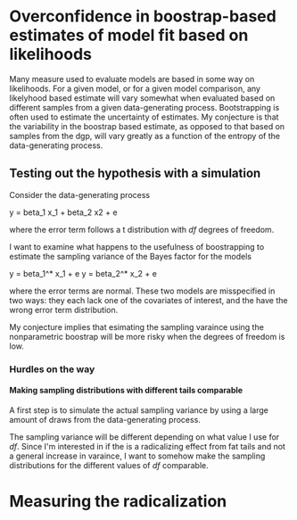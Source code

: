 # Overconfidence in boostrap-based estimates of model fit based on likelihoods

Many measure used to evaluate models are based in some way on likelihoods. For a given model, or for a given model comparison, any likelyhood based estimate will vary somewhat when evaluated based on different samples from a given data-generating process. Bootstrapping is often used to estimate the uncertainty of estimates. My conjecture is that the variability in the boostrap based estimate, as opposed to that based on samples from the dgp, will vary greatly as a function of the entropy of the data-generating process.

## Testing out the hypothesis with a simulation

Consider the data-generating process

y = beta_1 x_1 + beta_2 x2 + e

where the error term follows a t distribution with *df* degrees of freedom.

I want to examine what happens to the usefulness of boostrapping to estimate the sampling variance of the Bayes factor for the models

y = beta_1^* x_1 + e
y = beta_2^* x_2 + e

where the error terms are normal. These two models are misspecified in two ways: they each lack one of the covariates of interest, and the have the wrong error term distribution.

My conjecture implies that esimating the sampling varaince using the nonparametric boostrap will be more risky when the degrees of freedom is low.

### Hurdles on the way

#### Making sampling distributions with different tails comparable

A first step is to simulate the actual sampling variance by using a large amount of draws from the data-generating process.

The sampling variance will be different depending on what value I use for *df*. Since I'm interested in if the is a radicalizing effect from fat tails and not a general increase in varaince, I want to somehow make the sampling distributions for the different values of *df* comparable.

# Measuring the radicalization

